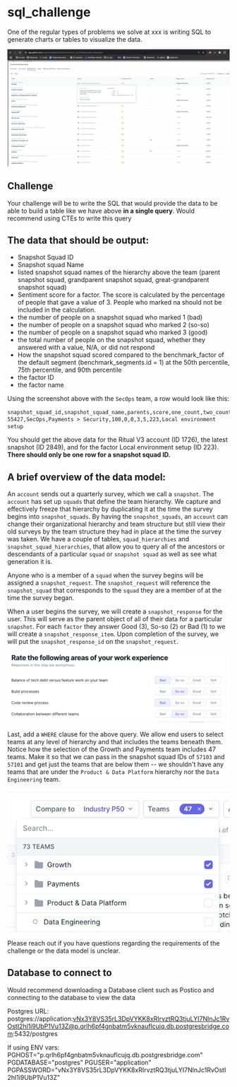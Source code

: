 # sql_challenge

One of the regular types of problems we solve at xxx is writing SQL to generate charts or tables to visualize the data.

![Team breakdown sentiment scores](image-1.png)

## Challenge

Your challenge will be to write the SQL that would provide the data to be able to build a table like we have above **in a single query**. Would recommend using CTEs to write this query

## The data that should be output:
- Snapshot Squad ID
- Snapshot squad Name
- listed snapshot squad names of the hierarchy above the team (parent snapshot squad, grandparent snapshot squad, great-grandparent snapshot squad)
- Sentiment score for a factor. The score is calculated by the percentage of people that gave a value of 3. People who marked na should not be included in the calculation.
- the number of people on a snapshot squad who marked 1 (bad)
- the number of people on a snapshot squad who marked 2 (so-so)
- the number of people on a snapshot squad who marked 3 (good)
- the total number of people on the snapshot squad, whether they answered with a value, N/A, or did not respond
- How the snapshot squad scored compared to the benchmark_factor of the default segment (benchmark_segments.id = 1) at the 50th percentile, 75th percentile, and 90th percentile
- the factor ID
- the factor name

Using the screenshot above with the `SecOps` team, a row would look like this:

```csv
snapshot_squad_id,snapshot_squad_name,parents,score,one_count,two_count,three_count,team_size,factor_id,factor_name
55427,SecOps,Payments > Security,100,0,0,3,5,223,Local environment setup
```

You should get the above data for the Ritual V3 account (ID 1726), the latest snapshot (ID 2849), and for the factor Local environment setup (ID 223). **There should only be one row for a snapshot squad ID.**

## A brief overview of the data model:

An `account` sends out a quarterly survey, which we call a `snapshot`. The `account` has set up `squads` that define the team hierarchy. We capture and effectively freeze that hierarchy by duplicating it at the time the survey begins into `snapshot_squads`. By having the `snapshot_squads`, an `account` can change their organizational hierarchy and team structure but still view their old surveys by the team structure they had in place at the time the survey was taken. We have a couple of tables, `squad_hierarchies` and `snapshot_squad_hierarchies`, that allow you to query all of the ancestors or descendants of a particular `squad` or `snapshot squad` as well as see what generation it is.

Anyone who is a member of a `squad` when the survey begins will be assigned a `snapshot_request`. The `snapshot_request` will reference the `snapshot_squad` that corresponds to the `squad` they are a member of at the time the survey began.

When a user begins the survey, we will create a `snapshot_response` for the user. This will serve as the parent object of all of their data for a particular `snapshot`. For each `factor` they answer Good (3), So-so (2) or Bad (1) to we will create a `snapshot_response_item`. Upon completion of the survey, we will put the `snapshot_response_id` on the `snapshot_request`. 

![Survey rate example](image.png)

Last, add a `WHERE` clause for the above query. We allow end users to select teams at any level of hierarchy and that includes the teams beneath them. Notice how the selection of the Growth and Payments team includes 47 teams. Make it so that we can pass in the snapshot squad IDs of `57103` and `57101` and get just the teams that are below them -- we shouldn't have any teams that are under the `Product & Data Platform` hierarchy nor the `Data Engineering` team.

![47 teams](image-3.png)

Please reach out if you have questions regarding the requirements of the challenge or the data model is unclear.

## Database to connect to

Would recommend downloading a Database client such as Postico and connecting to the database to view the data

Postgres URL:
postgres://application:vNx3Y8VS35rL3DpVYKK8xRIrvztRQ3tjuLYI7NlnJc1RvOstI2hl1i9UbP1Vu13Z@p.qrlh6pf4gnbatm5vknauflcujq.db.postgresbridge.com:5432/postgres

If using ENV vars:
PGHOST="p.qrlh6pf4gnbatm5vknauflcujq.db.postgresbridge.com"
PGDATABASE="postgres"
PGUSER="application"
PGPASSWORD="vNx3Y8VS35rL3DpVYKK8xRIrvztRQ3tjuLYI7NlnJc1RvOstI2hl1i9UbP1Vu13Z"
